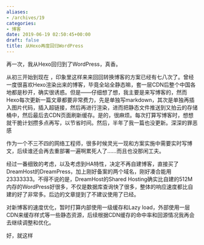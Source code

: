 ```yaml
---
aliases:
- /archives/19
categories:
- 博客
date: 2019-06-19 02:50:45+00:00
draft: false
title: 从Hexo再度回归WordPress
---
```


再一次，我从Hexo回归到了WordPress，真香。

从初三开始到现在 ，印象里这样来来回回转换博客的方案已经有七八次了。曾经一度很喜欢Hexo渲染出来的博客，毕竟全站全静态嘛，套一层CDN后整个中国各地都是秒开，确实很诱惑。但是——仔细想了想，我主要是来写博客的，然而Hexo每次更新一篇文章都要非常费力，先是单独写markdown，其次是单独再插入图片代码，插入超链接，然后再进行渲染，进而把静态文件推送到又拍云的存储桶中，然后最后去CDN页面刷新缓存。是的，很麻烦。每次打算写博客时，想想就干脆计划攒多点再写，以节省时间。然后，半年了我一篇也没更新。深深的罪恶感

作为一个不三不四的网络工程师，很多时候灵光一现和方案实施中需要实时写博文，后续谁还会再去重部署一遍啊累死人了……而且也没那闲工夫。

经过一番细致的考虑，以及考虑到HA特性，决定不再自建博客，直接买了DreamHost的DreamPress，加上刚好备案的两个域名，刚好凑合能用23333333。不得不说的是，DreamHost的Shared Hosting确实比自建的512M内存的WordPress好很多，不仅是数据库查询快了很多，整体的响应速度都比自建的好了非常多。后边的文章提到了不建议使用了已经。

对新博客的速度优化，暂时打算内部使用一级缓存和Lazy load，外部使用一层CDN来缓存样式等一些静态资源，后续根据CDN缓存的命中率和回源情况我再会去继续调整和优化。

好，就这样